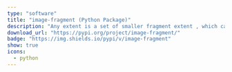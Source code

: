 ```yaml
---
type: "software"
title: "image-fragment (Python Package)"
description: "Any extent is a set of smaller fragment extent , which can be as small as 1 x 1 to the size of the extent given. This library will section the given extent in to specified smaller fragment extent."
download_url: "https://pypi.org/project/image-fragment/"
badge: "https://img.shields.io/pypi/v/image-fragment"
show: true
icons:
  - python
---
```


